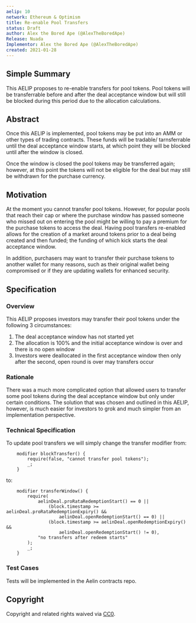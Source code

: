 ```yaml
---
aelip: 10
network: Ethereum & Optimism
title: Re-enable Pool Transfers
status: Draft
author: Alex the Bored Ape (@AlexTheBoredApe)
Release: Nuada
Implementor: Alex the Bored Ape (@AlexTheBoredApe)
created: 2021-01-28
---
```


## Simple Summary

<!--"If you can't explain it simply, you don't understand it well enough." Simply describe the outcome the proposed changes intends to achieve. This should be non-technical and accessible to a casual community member.-->

This AELIP proposes to re-enable transfers for pool tokens. Pool tokens will be transferrable before and after the deal acceptance window but will still be blocked during this period due to the allocation calculations.

## Abstract

<!--A short (~200 word) description of the proposed change, the abstract should clearly describe the proposed change. This is what *will* be done if the AELIP is implemented, not *why* it should be done or *how* it will be done. If the AELIP proposes deploying a new contract, write, "we propose to deploy a new contract that will do x".-->

Once this AELIP is implemented, pool tokens may be put into an AMM or other types of trading contracts. These funds will be tradable/ tarnsferrable until the deal acceptance window starts, at which point they will be blocked until after the window is closed.

Once the window is closed the pool tokens may be transferred again; however, at this point the tokens will not be eligible for the deal but may still be withdrawn for the purchase currency.

## Motivation

<!--This is the problem statement. This is the *why* of the AELIP. It should clearly explain *why* the current state of the protocol is inadequate.  It is critical that you explain *why* the change is needed, if the AELIP proposes changing how something is calculated, you must address *why* the current calculation is inaccurate or wrong. This is not the place to describe how the AELIP will address the issue!-->

At the moment you cannot transfer pool tokens. However, for popular pools that reach their cap or where the purchase window has passed someone who missed out on entering the pool might be willing to pay a premium for the purchase tokens to access the deal. Having pool transfers re-enabled allows for the creation of a market around tokens prior to a deal being created and then funded; the funding of which kick starts the deal acceptance window.

In addition, purchasers may want to transfer their purchase tokens to another wallet for many reasons, such as their original wallet being compromised or if they are updating wallets for enhanced security.

## Specification

<!--The specification should describe the syntax and semantics of any new feature, there are five sections
1. Overview
2. Rationale
3. Technical Specification
4. Test Cases
5. Configurable Values
-->

### Overview

<!--This is a high-level overview of *how* the AELIP will solve the problem. The overview should clearly describe how the new feature will be implemented.-->

This AELIP proposes investors may transfer their pool tokens under the following 3 circumstances:

1. The deal acceptance window has not started yet
2. The allocation is 100% and the initial acceptance window is over and there is no open window
3. Investors were deallocated in the first acceptance window then only after the second, open round is over may transfers occur

### Rationale

<!--This is where you explain the reasoning behind how you propose to solve the problem. Why did you propose to implement the change in this way, what were the considerations and trade-offs. The rationale fleshes out what motivated the design and why particular design decisions were made. It should describe alternate designs that were considered and related work. The rationale may also provide evidence of consensus within the community, and should discuss important objections or concerns raised during discussion.-->

There was a much more complicated option that allowed users to transfer some pool tokens during the deal acceptance window but only under certain conditions. The solution that was chosen and outlined in this AELIP, however, is much easier for investors to grok and much simpler from an implementation perspective.

### Technical Specification

<!--The technical specification should outline the public API of the changes proposed. That is, changes to any of the interfaces Synthetix currently exposes or the creations of new ones.-->

To update pool transfers we will simply change the transfer modifier from:

```
    modifier blockTransfer() {
        require(false, "cannot transfer pool tokens");
        _;
    }
```

to:

```
    modifier transferWindow() {
        require(
            aelinDeal.proRataRedemptionStart() == 0 ||
                (block.timestamp >= aelinDeal.proRataRedemptionExpiry() &&
                    aelinDeal.openRedemptionStart() == 0) ||
                (block.timestamp >= aelinDeal.openRedemptionExpiry() &&
                    aelinDeal.openRedemptionStart() != 0),
            "no transfers after redeem starts"
        );
        _;
    }
```

### Test Cases

<!--Test cases for an implementation are mandatory for AELIPs but can be included with the implementation..-->

Tests will be implemented in the Aelin contracts repo.

## Copyright

Copyright and related rights waived via [CC0](https://creativecommons.org/publicdomain/zero/1.0/).
